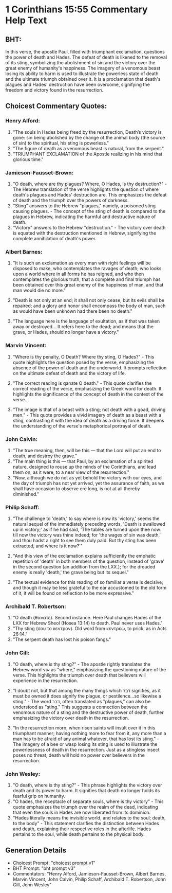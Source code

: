 # 1 Corinthians 15:55 Commentary Help Text

## BHT:
In this verse, the apostle Paul, filled with triumphant exclamation, questions the power of death and Hades. The defeat of death is likened to the removal of its sting, symbolizing the abolishment of sin and the victory over the great enemy of humanity's happiness. The imagery of a venomous beast losing its ability to harm is used to illustrate the powerless state of death and the ultimate triumph obtained over it. It is a proclamation that death's plagues and Hades' destruction have been overcome, signifying the freedom and victory found in the resurrection.

## Choicest Commentary Quotes:
### Henry Alford:
1. "The souls in Hades being freed by the resurrection, Death’s victory is gone: sin being abolished by the change of the animal body (the source of sin) to the spiritual, his sting is powerless."
2. "The figure of death as a venomous beast is natural, from the serpent."
3. "TRIUMPHANT EXCLAMATION of the Apostle realizing in his mind that glorious time."

### Jamieson-Fausset-Brown:
1. "O death, where are thy plagues? Where, O Hades, is thy destruction?" - The Hebrew translation of the verse highlights the question of where death's plagues and Hades' destruction are. This emphasizes the defeat of death and the triumph over the powers of darkness.
2. "Sting" answers to the Hebrew "plagues," namely, a poisoned sting causing plagues. - The concept of the sting of death is compared to the plagues in Hebrew, indicating the harmful and destructive nature of death.
3. "Victory" answers to the Hebrew "destruction." - The victory over death is equated with the destruction mentioned in Hebrew, signifying the complete annihilation of death's power.


### Albert Barnes:
1. "It is such an exclamation as every man with right feelings will be disposed to make, who contemplates the ravages of death; who looks upon a world where in all forms he has reigned, and who then contemplates the glorious truth, that a complete and final triumph has been obtained over this great enemy of the happiness of man, and that man would die no more."

2. "Death is not only at an end; it shall not only cease, but its evils shall be repaired; and a glory and honor shall encompass the body of man, such as would have been unknown had there been no death."

3. "The language here is the language of exultation, as if that was taken away or destroyed... It refers here to the dead; and means that the grave, or Hades, should no longer have a victory."

### Marvin Vincent:
1. "Where is thy penalty, O Death? Where thy sting, O Hades?" - This quote highlights the question posed by the verse, emphasizing the absence of the power of death and the underworld. It prompts reflection on the ultimate defeat of death and the victory of life.

2. "The correct reading is qanate O death." - This quote clarifies the correct reading of the verse, emphasizing the Greek word for death. It highlights the significance of the concept of death in the context of the verse.

3. "The image is that of a beast with a sting; not death with a goad, driving men." - This quote provides a vivid imagery of death as a beast with a sting, contrasting it with the idea of death as a driving force. It deepens the understanding of the verse's metaphorical portrayal of death.

### John Calvin:
1. "The true meaning, then, will be this — that the Lord will put an end to death, and destroy the grave."
2. "The main thing is this — that Paul, by an exclamation of a spirited nature, designed to rouse up the minds of the Corinthians, and lead them on, as it were, to a near view of the resurrection."
3. "Now, although we do not as yet behold the victory with our eyes, and the day of triumph has not yet arrived, yet the assurance of faith, as we shall have occasion to observe ere long, is not at all thereby diminished."

### Philip Schaff:
1. "The challenge to 'death,' to say where is now its 'victory,' seems the natural sequel of the immediately preceding words, 'Death is swallowed up in victory;' as if he had said, 'The tables are turned upon thee now: till now the victory was thine indeed; for 'the wages of sin was death,' and thou hadst a right to see them duly paid. But thy sting has been extracted, and where is it now?'" 

2. "And this view of the exclamation explains sufficiently the emphatic repetition of 'death' in both members of the question, instead of 'grave' in the second question (an addition from the LXX.); for the dreaded enemy is really 'death,' the grave being but its sequel." 

3. "The textual evidence for this reading of so familiar a verse is decisive; and though it may be less grateful to the ear accustomed to the old form of it, it will be found on reflection to be more expressive."

### Archibald T. Robertson:
1. "O death (θανατε). Second instance. Here Paul changes Hades of the LXX for Hebrew Sheol (Hosea 13:14) to death. Paul never uses Hades."
2. "Thy sting (σου το κεντρον). Old word from κεντρεω, to prick, as in Acts 26:14."
3. "The serpent death has lost his poison fangs."

### John Gill:
1. "O death, where is thy sting?" - The apostle rightly translates the Hebrew word אהי as "where," emphasizing the questioning nature of the verse. This highlights the triumph over death that believers will experience in the resurrection. 

2. "I doubt not, but that among the many things which דבר signifies, as it must be owned it does signify the plague, or pestilence...so likewise a sting." - The word דבר, often translated as "plagues," can also be understood as "sting." This suggests a connection between the venomous nature of a sting and the destructive power of death, further emphasizing the victory over death in the resurrection.

3. "In the resurrection morn, when risen saints will insult over it in this triumphant manner; having nothing more to fear from it, any more than a man has to be afraid of any animal whatever, that has lost its sting." - The imagery of a bee or wasp losing its sting is used to illustrate the powerlessness of death in the resurrection. Just as a stingless insect poses no threat, death will hold no power over believers in the resurrection.

### John Wesley:
1. "O death, where is thy sting?" - This phrase highlights the victory over death and its power to harm. It signifies that death no longer holds its fearful grip on humanity.
2. "O hades, the receptacle of separate souls, where is thy victory" - This quote emphasizes the triumph over the realm of the dead, indicating that even the souls in Hades are now liberated from its dominion.
3. "Hades literally means the invisible world, and relates to the soul; death, to the body" - This statement clarifies the distinction between Hades and death, explaining their respective roles in the afterlife. Hades pertains to the soul, while death pertains to the physical body.


## Generation Details
- Choicest Prompt: "choicest prompt v1"
- BHT Prompt: "bht prompt v3"
- Commentators: "Henry Alford, Jamieson-Fausset-Brown, Albert Barnes, Marvin Vincent, John Calvin, Philip Schaff, Archibald T. Robertson, John Gill, John Wesley"
